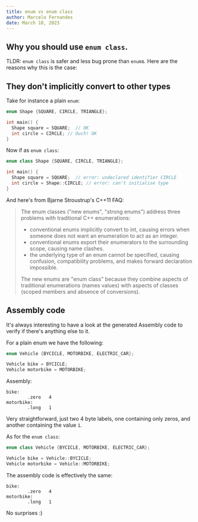 ```yaml
---
title: enum vs enum class
author: Marcelo Fernandes
date: March 10, 2023
---
```


## Why you should use `enum class`.

TLDR: `enum class` is safer and less bug prone than `enum`s. Here are the
reasons why this is the case:

## They don't implicitly convert to other types

Take for instance a plain `enum`:

```cpp
enum Shape {SQUARE, CIRCLE, TRIANGLE};

int main() {
  Shape square = SQUARE;  // OK
  int circle = CIRCLE; // Ouch! OK
}
```

Now if as `enum class`:

```cpp
enum class Shape {SQUARE, CIRCLE, TRIANGLE};

int main() {
  Shape square = SQUARE;  // error: undeclared identifier CIRCLE
  int circle = Shape::CIRCLE; // error: can't initialise type
}
```

And here's from Bjarne Stroustrup's C++11 FAQ:


> The enum classes ("new enums", "strong enums") address three problems with
> traditional C++ enumerations:
>
> - conventional enums implicitly convert to int, causing errors when someone
>   does not want an enumeration to act as an integer.
> - conventional enums export their enumerators to the surrounding scope, causing
>   name clashes.
> - the underlying type of an enum cannot be specified, causing confusion,
>   compatibility problems, and makes forward declaration impossible.
>
> The new enums are "enum class" because they combine aspects of traditional
> enumerations (names values) with aspects of classes (scoped members and absence
> of conversions).

## Assembly code

It's always interesting to have a look at the generated Assembly code to verify
if there's anything else to it.

For a plain enum we have the following:

```cpp
enum Vehicle {BYCICLE, MOTORBIKE, ELECTRIC_CAR};

Vehicle bike = BYCICLE;
Vehicle motorbike = MOTORBIKE;
```

Assembly:

```assembly
bike:
        .zero   4
motorbike:
        .long   1
```

Very straightforward, just two 4 byte labels, one containing only zeros, and
another containing the value `1`.

As for the `enum class`:

```cpp
enum class Vehicle {BYCICLE, MOTORBIKE, ELECTRIC_CAR};

Vehicle bike = Vehicle::BYCICLE;
Vehicle motorbike = Vehicle::MOTORBIKE;
```

The assembly code is effectively the same:

```assembly
bike:
        .zero   4
motorbike:
        .long   1
```

No surprises :)
